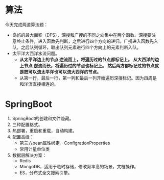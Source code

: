 # 算法

今天完成两道算法题：

* 岛屿的最大面积（DFS），深搜和广搜的不同之处集中在两个函数。深搜要注意终止条件，进入函数先判断，之后进行四个方向的递归。广搜进入函数先入队，之后队列循环，取出队列元素进行四个方向上的元素判断入队。
* 太平洋大西洋水流问题。
  *   **从太平洋边上的节点 逆流而上，将遍历过的节点都标记上。 从大西洋的边上节点 逆流而长，将遍历过的节点也标记上。 然后两方都标记过的节点就是既可以流太平洋也可以流大西洋的节点。** 
  * 从第一行，最后一行，第一列和最后一列开始遍历深搜标记。因为四周是和洋流直接相连的。

# SpringBoot

1. SpringBoot的创建和文件隐藏。
2. 三种配置格式。
3. 热部署，重启和重载，自动构建。
4. 配置高级：
   * 第三方bean属性绑定，ConfigrationProperties
   * 常用计量单位类
5. 数据层解决方案：
   * Redis
   * MongoDB，适用于临时存储，修改频率高的场景，文档操作。
   * ES，分布式全文搜索引擎。